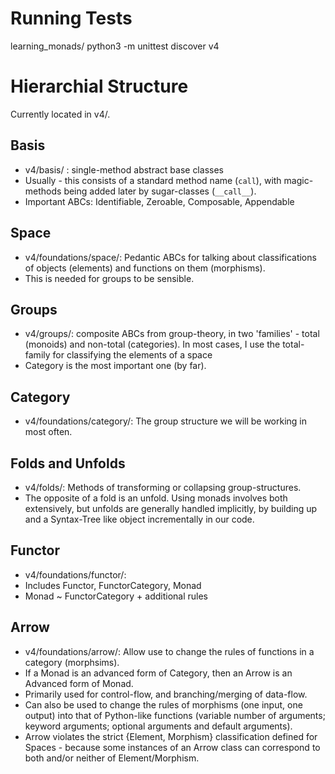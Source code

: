 Running Tests
================
learning_monads/ python3 -m unittest discover v4



Hierarchial Structure
========================
Currently located in v4/.

Basis
---------
* v4/basis/ : single-method abstract base classes
* Usually - this consists of a standard method name (`call`), with magic-methods being added later by sugar-classes (`__call__`).
* Important ABCs: Identifiable, Zeroable, Composable, Appendable

Space
---------
* v4/foundations/space/: Pedantic ABCs for talking about classifications of objects (elements) and functions on them (morphisms).
* This is needed for groups to be sensible.

Groups
----------
* v4/groups/: composite ABCs from group-theory, in two 'families' - total (monoids) and non-total (categories). In most cases, I use the total-family for classifying the elements of a space
* Category is the most important one (by far).

Category
-------------
* v4/foundations/category/: The group structure we will be working in most often.

Folds and Unfolds
-------------------
* v4/folds/: Methods of transforming or collapsing group-structures.
* The opposite of a fold is an unfold. Using monads involves both extensively, but unfolds are generally handled implicitly, by building up and a Syntax-Tree like object incrementally in our code.

Functor
-----------
* v4/foundations/functor/:
* Includes Functor, FunctorCategory, Monad
* Monad ~ FunctorCategory + additional rules

Arrow
------------
* v4/foundations/arrow/: Allow use to change the rules of functions in a category (morphsims).
* If a Monad is an advanced form of Category, then an Arrow is an Advanced form of Monad.
* Primarily used for control-flow, and branching/merging of data-flow.
* Can also be used to change the rules of morphisms (one input, one output) into that of Python-like functions (variable number of arguments; keyword arguments; optional arguments and default arguments).
* Arrow violates the strict {Element, Morphism} classification defined for Spaces - because some instances of an Arrow class can correspond to both and/or neither of Element/Morphism.

